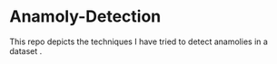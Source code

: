 # Anamoly-Detection
This repo depicts the techniques I have tried to detect anamolies in a dataset .
